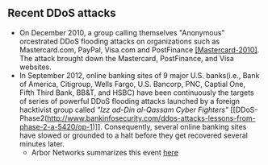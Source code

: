 Recent DDoS attacks
---


- On December 2010, a group calling themselves "Anonymous" orcestrated DDoS flooding attacks on organizations such as Mastercard.com, PayPal, Visa.com and PostFinance [[Mastercard-2010]](http://www.theguardian.com/media/2010/dec/08/operation-payback-mastercard-website-wikileaks). The attack brought down the Mastercard, PostFinance, and Visa websites.
- In September 2012, online banking sites of 9 major U.S. banks(i.e., Bank of America, Citigroup, Wells Fargo, U.S. Bancorp, PNC, Captial One, Fifth Third Bank, BB&T, and HSBC) have been continuously the targets of series of powerful DDoS flooding attacks launched by a foreign hacktivist group called *"Izz ad-Din al-Qassam Cyber Fighters"* [[DDoS-Phase2(http://www.bankinfosecurity.com/ddos-attacks-lessons-from-phase-2-a-5420/op-1)]]. Consequently, several online banking sites have slowed or grounded to a halt before they get recovered several minutes later.
  - Arbor Networks summarizes this event [here](http://www.arbornetworks.com/asert/2012/12/lessons-learned-from-the-u-s-financial-services-ddos-attacks/)
